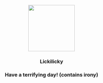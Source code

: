 <p align="center">
    <img src="https://raw.githubusercontent.com/PokeAPI/sprites/master/sprites/pokemon/463.png" width="150" height="150">
</p>
<h3 align="center"> <b>Lickilicky</b></h3>
<h3 align="center">Have a terrifying day! (contains irony)</h3>
